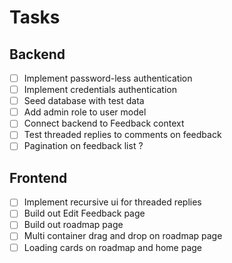 # Tasks

## Backend

- [ ] Implement password-less authentication
- [ ] Implement credentials authentication
- [ ] Seed database with test data
- [ ] Add admin role to user model
- [ ] Connect backend to Feedback context
- [ ] Test threaded replies to comments on feedback
- [ ] Pagination on feedback list ?

## Frontend

- [ ] Implement recursive ui for threaded replies
- [ ] Build out Edit Feedback page
- [ ] Build out roadmap page
- [ ] Multi container drag and drop on roadmap page
- [ ] Loading cards on roadmap and home page
